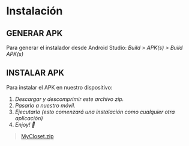 # Instalación

## GENERAR APK
Para generar el instalador desde Android Studio:
  *Build > APK(s) > Build APK(s)*

## INSTALAR APK
Para instalar el APK en nuestro dispositivo:
  1. *Descargar y descomprimir este archivo zip.*
  2. *Pasarlo a nuestro móvil.*
  3. *Ejecutarlo (esto comenzará una instalación como cualquier otra aplicación)*
  4. *Enjoy! 🌷*

> [MyCloset.zip](https://github.com/AndreaCastroBonilla/integracion-dam/files/11590936/MyCloset.zip)
